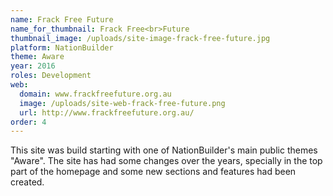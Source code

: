 ```yaml
---
name: Frack Free Future
name_for_thumbnail: Frack Free<br>Future
thumbnail_image: /uploads/site-image-frack-free-future.jpg
platform: NationBuilder
theme: Aware
year: 2016
roles: Development
web:
  domain: www.frackfreefuture.org.au
  image: /uploads/site-web-frack-free-future.png
  url: http://www.frackfreefuture.org.au/
order: 4
---
```


This site was build starting with one of NationBuilder's main public themes "Aware". The site has had some changes over the years, specially in the top part of the homepage and some new sections and features had been created.
